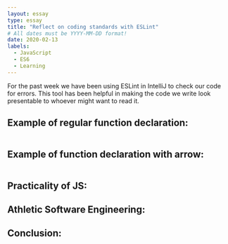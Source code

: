 ```yaml
---
layout: essay
type: essay
title: "Reflect on coding standards with ESLint"
# All dates must be YYYY-MM-DD format!
date: 2020-02-13
labels:
  - JavaScript
  - ES6
  - Learning
---
```

  For the past week we have been using ESLint in IntelliJ to check our code for errors. This tool has been helpful in making the code we write look presentable to whoever might want to read it.


Example of regular function declaration:
---
```js

```

Example of function declaration with arrow:
---
```js

```


Practicality of JS:
---



Athletic Software Engineering:
---


Conclusion:
---
